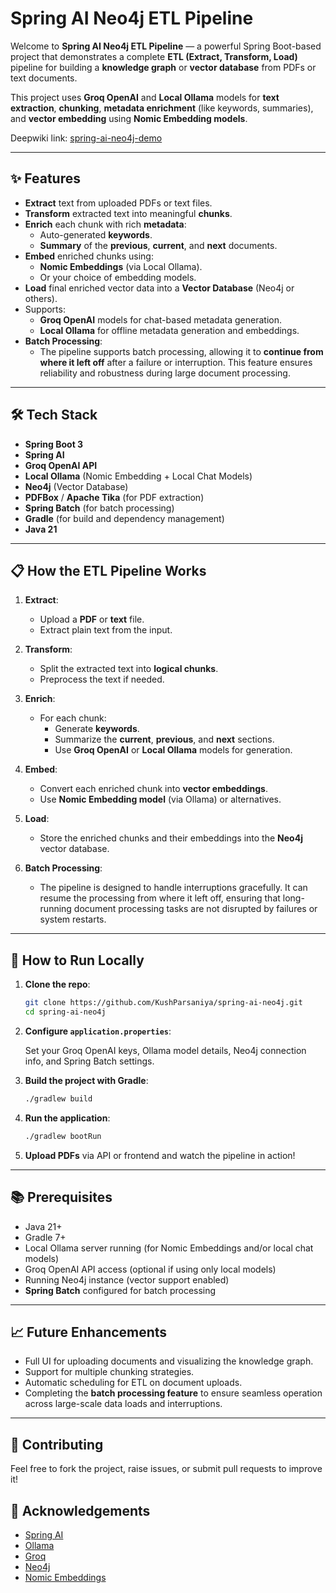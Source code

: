 # Spring AI Neo4j ETL Pipeline

Welcome to **Spring AI Neo4j ETL Pipeline** — a powerful Spring Boot-based project that demonstrates a complete **ETL (Extract, Transform, Load)** pipeline for building a **knowledge graph** or **vector database** from PDFs or text documents.

This project uses **Groq OpenAI** and **Local Ollama** models for **text extraction**, **chunking**, **metadata enrichment** (like keywords, summaries), and **vector embedding** using **Nomic Embedding models**.

Deepwiki link: [spring-ai-neo4j-demo](https://deepwiki.com/KushParsaniya/spring-ai-neo4j-demo)

---

## ✨ Features

- **Extract** text from uploaded PDFs or text files.
- **Transform** extracted text into meaningful **chunks**.
- **Enrich** each chunk with rich **metadata**:
  - Auto-generated **keywords**.
  - **Summary** of the **previous**, **current**, and **next** documents.
- **Embed** enriched chunks using:
  - **Nomic Embeddings** (via Local Ollama).
  - Or your choice of embedding models.
- **Load** final enriched vector data into a **Vector Database** (Neo4j or others).
- Supports:
  - **Groq OpenAI** models for chat-based metadata generation.
  - **Local Ollama** for offline metadata generation and embeddings.
- **Batch Processing**:
  - The pipeline supports batch processing, allowing it to **continue from where it left off** after a failure or interruption. This feature ensures reliability and robustness during large document processing.

---

## 🛠 Tech Stack

- **Spring Boot 3**
- **Spring AI**
- **Groq OpenAI API**
- **Local Ollama** (Nomic Embedding + Local Chat Models)
- **Neo4j** (Vector Database)
- **PDFBox** / **Apache Tika** (for PDF extraction)
- **Spring Batch** (for batch processing)
- **Gradle** (for build and dependency management)
- **Java 21**

---

## 📋 How the ETL Pipeline Works

1. **Extract**:
   - Upload a **PDF** or **text** file.
   - Extract plain text from the input.

2. **Transform**:
   - Split the extracted text into **logical chunks**.
   - Preprocess the text if needed.

3. **Enrich**:
   - For each chunk:
     - Generate **keywords**.
     - Summarize the **current**, **previous**, and **next** sections.
     - Use **Groq OpenAI** or **Local Ollama** models for generation.

4. **Embed**:
   - Convert each enriched chunk into **vector embeddings**.
   - Use **Nomic Embedding model** (via Ollama) or alternatives.

5. **Load**:
   - Store the enriched chunks and their embeddings into the **Neo4j** vector database.

6. **Batch Processing**:
   - The pipeline is designed to handle interruptions gracefully. It can resume the processing from where it left off, ensuring that long-running document processing tasks are not disrupted by failures or system restarts.

---

## 🚀 How to Run Locally

1. **Clone the repo**:

   ```bash
   git clone https://github.com/KushParsaniya/spring-ai-neo4j.git
   cd spring-ai-neo4j
   ```

2. **Configure `application.properties`**:

   Set your Groq OpenAI keys, Ollama model details, Neo4j connection info, and Spring Batch settings.

3. **Build the project with Gradle**:

   ```bash
   ./gradlew build
   ```

4. **Run the application**:

   ```bash
   ./gradlew bootRun
   ```

5. **Upload PDFs** via API or frontend and watch the pipeline in action!

---

## 📚 Prerequisites

- Java 21+
- Gradle 7+
- Local Ollama server running (for Nomic Embeddings and/or local chat models)
- Groq OpenAI API access (optional if using only local models)
- Running Neo4j instance (vector support enabled)
- **Spring Batch** configured for batch processing

---

## 📈 Future Enhancements

- Full UI for uploading documents and visualizing the knowledge graph.
- Support for multiple chunking strategies.
- Automatic scheduling for ETL on document uploads.
- Completing the **batch processing feature** to ensure seamless operation across large-scale data loads and interruptions.

---

## 🤝 Contributing

Feel free to fork the project, raise issues, or submit pull requests to improve it!


## 🙏 Acknowledgements

- [Spring AI](https://spring.io/projects/spring-ai)
- [Ollama](https://ollama.com/)
- [Groq](https://groq.com/)
- [Neo4j](https://neo4j.com/)
- [Nomic Embeddings](https://nomic.ai/)
